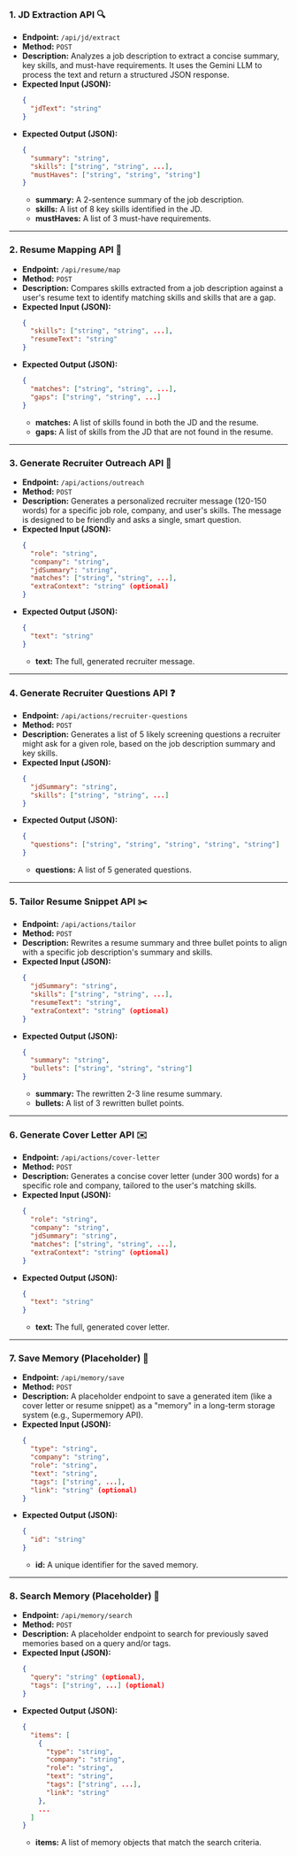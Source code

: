 ### 1\. JD Extraction API 🔍

  * **Endpoint:** `/api/jd/extract`
  * **Method:** `POST`
  * **Description:** Analyzes a job description to extract a concise summary, key skills, and must-have requirements. It uses the Gemini LLM to process the text and return a structured JSON response.
  * **Expected Input (JSON):**
    ```json
    {
      "jdText": "string"
    }
    ```
  * **Expected Output (JSON):**
    ```json
    {
      "summary": "string",
      "skills": ["string", "string", ...],
      "mustHaves": ["string", "string", "string"]
    }
    ```
      * **summary:** A 2-sentence summary of the job description.
      * **skills:** A list of 8 key skills identified in the JD.
      * **mustHaves:** A list of 3 must-have requirements.

-----

### 2\. Resume Mapping API 🎯

  * **Endpoint:** `/api/resume/map`
  * **Method:** `POST`
  * **Description:** Compares skills extracted from a job description against a user's resume text to identify matching skills and skills that are a gap.
  * **Expected Input (JSON):**
    ```json
    {
      "skills": ["string", "string", ...],
      "resumeText": "string"
    }
    ```
  * **Expected Output (JSON):**
    ```json
    {
      "matches": ["string", "string", ...],
      "gaps": ["string", "string", ...]
    }
    ```
      * **matches:** A list of skills found in both the JD and the resume.
      * **gaps:** A list of skills from the JD that are not found in the resume.

-----

### 3\. Generate Recruiter Outreach API 👋

  * **Endpoint:** `/api/actions/outreach`
  * **Method:** `POST`
  * **Description:** Generates a personalized recruiter message (120-150 words) for a specific job role, company, and user's skills. The message is designed to be friendly and asks a single, smart question.
  * **Expected Input (JSON):**
    ```json
    {
      "role": "string",
      "company": "string",
      "jdSummary": "string",
      "matches": ["string", "string", ...],
      "extraContext": "string" (optional)
    }
    ```
  * **Expected Output (JSON):**
    ```json
    {
      "text": "string"
    }
    ```
      * **text:** The full, generated recruiter message.

-----

### 4\. Generate Recruiter Questions API ❓

  * **Endpoint:** `/api/actions/recruiter-questions`
  * **Method:** `POST`
  * **Description:** Generates a list of 5 likely screening questions a recruiter might ask for a given role, based on the job description summary and key skills.
  * **Expected Input (JSON):**
    ```json
    {
      "jdSummary": "string",
      "skills": ["string", "string", ...]
    }
    ```
  * **Expected Output (JSON):**
    ```json
    {
      "questions": ["string", "string", "string", "string", "string"]
    }
    ```
      * **questions:** A list of 5 generated questions.

-----

### 5\. Tailor Resume Snippet API ✂️

  * **Endpoint:** `/api/actions/tailor`
  * **Method:** `POST`
  * **Description:** Rewrites a resume summary and three bullet points to align with a specific job description's summary and skills.
  * **Expected Input (JSON):**
    ```json
    {
      "jdSummary": "string",
      "skills": ["string", "string", ...],
      "resumeText": "string",
      "extraContext": "string" (optional)
    }
    ```
  * **Expected Output (JSON):**
    ```json
    {
      "summary": "string",
      "bullets": ["string", "string", "string"]
    }
    ```
      * **summary:** The rewritten 2-3 line resume summary.
      * **bullets:** A list of 3 rewritten bullet points.

-----

### 6\. Generate Cover Letter API ✉️

  * **Endpoint:** `/api/actions/cover-letter`
  * **Method:** `POST`
  * **Description:** Generates a concise cover letter (under 300 words) for a specific role and company, tailored to the user's matching skills.
  * **Expected Input (JSON):**
    ```json
    {
      "role": "string",
      "company": "string",
      "jdSummary": "string",
      "matches": ["string", "string", ...],
      "extraContext": "string" (optional)
    }
    ```
  * **Expected Output (JSON):**
    ```json
    {
      "text": "string"
    }
    ```
      * **text:** The full, generated cover letter.

-----

### 7\. Save Memory (Placeholder) 🧠

  * **Endpoint:** `/api/memory/save`
  * **Method:** `POST`
  * **Description:** A placeholder endpoint to save a generated item (like a cover letter or resume snippet) as a "memory" in a long-term storage system (e.g., Supermemory API).
  * **Expected Input (JSON):**
    ```json
    {
      "type": "string",
      "company": "string",
      "role": "string",
      "text": "string",
      "tags": ["string", ...],
      "link": "string" (optional)
    }
    ```
  * **Expected Output (JSON):**
    ```json
    {
      "id": "string"
    }
    ```
      * **id:** A unique identifier for the saved memory.

-----

### 8\. Search Memory (Placeholder) 🔎

  * **Endpoint:** `/api/memory/search`
  * **Method:** `POST`
  * **Description:** A placeholder endpoint to search for previously saved memories based on a query and/or tags.
  * **Expected Input (JSON):**
    ```json
    {
      "query": "string" (optional),
      "tags": ["string", ...] (optional)
    }
    ```
  * **Expected Output (JSON):**
    ```json
    {
      "items": [
        {
          "type": "string",
          "company": "string",
          "role": "string",
          "text": "string",
          "tags": ["string", ...],
          "link": "string"
        },
        ...
      ]
    }
    ```
      * **items:** A list of memory objects that match the search criteria.